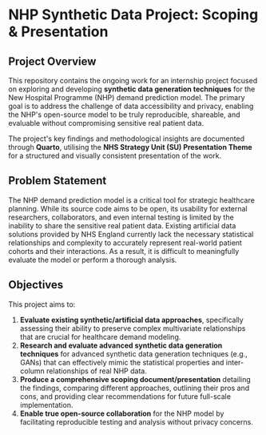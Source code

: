 # NHP Synthetic Data Project: Scoping & Presentation

## Project Overview

This repository contains the ongoing work for an internship project focused on exploring and developing **synthetic data generation techniques** for the New Hospital Programme (NHP) demand prediction model. The primary goal is to address the challenge of data accessibility and privacy, enabling the NHP's open-source model to be truly reproducible, shareable, and evaluable without compromising sensitive real patient data.


The project's key findings and methodological insights are documented through **Quarto**, utilising the **NHS Strategy Unit (SU) Presentation Theme** for a structured and visually consistent presentation of the work.

## Problem Statement

The NHP demand prediction model is a critical tool for strategic healthcare planning. While its source code aims to be open, its usability for external researchers, collaborators, and even internal testing is limited by the inability to share the sensitive real patient data. Existing artificial data solutions provided by NHS England currently lack the necessary statistical relationships and complexity to accurately represent real-world patient cohorts and their interactions. As a result, it is difficult to meaningfully evaluate the model or perform a thorough analysis. 

## Objectives
 
This project aims to:

1.  **Evaluate existing synthetic/artificial data approaches**, specifically assessing their ability to preserve complex multivariate relationships that are crucial for healthcare demand modeling.
2.  **Research and evaluate advanced synthetic data generation techniques** for advanced synthetic data generation techniques (e.g., GANs) that can effectively mimic the statistical properties and inter-column relationships of real NHP data.
4.  **Produce a comprehensive scoping document/presentation** detailing the findings, comparing different approaches, outlining their pros and cons, and providing clear recommendations for future full-scale implementation.
5.  **Enable true open-source collaboration** for the NHP model by facilitating reproducible testing and analysis without privacy concerns.

